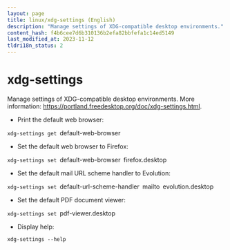 ```yaml
---
layout: page
title: linux/xdg-settings (English)
description: "Manage settings of XDG-compatible desktop environments."
content_hash: f4b6cee7d6b310136b2efa82bbfefa1c14ed5149
last_modified_at: 2023-11-12
tldri18n_status: 2
---
```

# xdg-settings

Manage settings of XDG-compatible desktop environments.
More information: <https://portland.freedesktop.org/doc/xdg-settings.html>.

- Print the default web browser:

`xdg-settings get `<span class="tldr-var badge badge-pill bg-dark-lm bg-white-dm text-white-lm text-dark-dm font-weight-bold">default-web-browser</span>

- Set the default web browser to Firefox:

`xdg-settings set `<span class="tldr-var badge badge-pill bg-dark-lm bg-white-dm text-white-lm text-dark-dm font-weight-bold">default-web-browser</span>` `<span class="tldr-var badge badge-pill bg-dark-lm bg-white-dm text-white-lm text-dark-dm font-weight-bold">firefox.desktop</span>

- Set the default mail URL scheme handler to Evolution:

`xdg-settings set `<span class="tldr-var badge badge-pill bg-dark-lm bg-white-dm text-white-lm text-dark-dm font-weight-bold">default-url-scheme-handler</span>` `<span class="tldr-var badge badge-pill bg-dark-lm bg-white-dm text-white-lm text-dark-dm font-weight-bold">mailto</span>` `<span class="tldr-var badge badge-pill bg-dark-lm bg-white-dm text-white-lm text-dark-dm font-weight-bold">evolution.desktop</span>

- Set the default PDF document viewer:

`xdg-settings set `<span class="tldr-var badge badge-pill bg-dark-lm bg-white-dm text-white-lm text-dark-dm font-weight-bold">pdf-viewer.desktop</span>

- Display help:

`xdg-settings --help`
